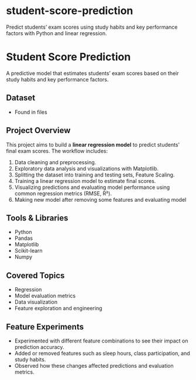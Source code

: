 # student-score-prediction
Predict students’ exam scores using study habits and key performance factors with Python and linear regression.
# Student Score Prediction

A predictive model that estimates students’ exam scores based on their study habits and key performance factors.

## Dataset
- Found in files

## Project Overview
This project aims to build a **linear regression model** to predict students’ final exam scores. The workflow includes:  
1. Data cleaning and preprocessing.  
2. Exploratory data analysis and visualizations with Matplotlib.  
3. Splitting the dataset into training and testing sets, Feature Scaling.
4. Training a linear regression model to estimate final scores.  
5. Visualizing predictions and evaluating model performance using common regression metrics (RMSE, R²).
6. Making new model after removing  some features and evaluating model

## Tools & Libraries
- Python  
- Pandas  
- Matplotlib  
- Scikit-learn
- Numpy 

## Covered Topics
- Regression  
- Model evaluation metrics  
- Data visualization  
- Feature exploration and engineering  

## Feature Experiments
- Experimented with different feature combinations to see their impact on prediction accuracy.  
- Added or removed features such as sleep hours, class participation, and study habits.  
- Observed how these changes affected predictions and evaluation metrics.

